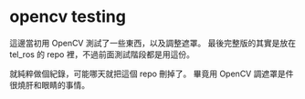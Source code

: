 # opencv testing

這邊當初用 OpenCV 測試了一些東西，以及調整遮罩。
最後完整版的其實是放在 tel_ros 的 repo 裡，不過前面測試階段都是用這份。

就純粹做個紀錄，可能哪天就把這個 repo 刪掉了。
畢竟用 OpenCV 調遮罩是件很燒肝和眼睛的事情。
